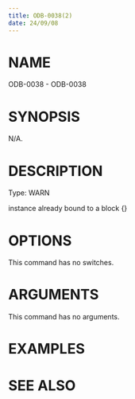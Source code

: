 ```yaml
---
title: ODB-0038(2)
date: 24/09/08
---
```


# NAME

ODB-0038 - ODB-0038

# SYNOPSIS

N/A.

# DESCRIPTION

Type: WARN

instance already bound to a block {}

# OPTIONS

This command has no switches.

# ARGUMENTS

This command has no arguments.

# EXAMPLES

# SEE ALSO
